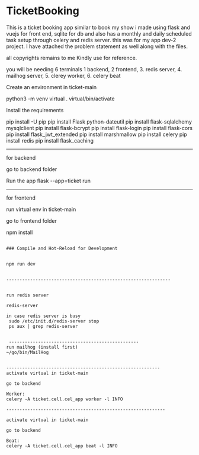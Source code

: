 # TicketBooking
This is a ticket booking app similar to book my show i made using flask and vuejs for front end, sqlite for db and also has a monthly and daily scheduled task setup through celery and redis server.
 this was for my app dev-2 project.
I have attached the problem statement as well along with the files.

all copyrights remains to me
Kindly use for reference.

you will be needing 6 terminals
1 backend, 2 frontend, 3. redis server, 4. mailhog server, 5. clerey worker, 6. celery beat

Create an environment in ticket-main

python3 -m venv virtual
. virtual/bin/activate


Install the requirements

pip install -U pip
pip install Flask python-dateutil
pip install flask-sqlalchemy mysqlclient
pip install flask-bcrypt
pip install flask-login
pip install flask-cors
pip install flask_jwt_extended
pip install marshmallow
pip install celery
pip install redis
pip install flask_caching

---------------------------------------------

for backend


go to backend folder

Run the app
flask --app=ticket run

----------------------------------------------------

for frontend

run virtual env in ticket-main

go to frontend folder

npm install
```

### Compile and Hot-Reload for Development


npm run dev


--------------------------------------------------------------


run redis server

redis-server

in case redis server is busy
 sudo /etc/init.d/redis-server stop
 ps aux | grep redis-server
 
 
 -------------------------------------------------
run mailhog (install first)
~/go/bin/MailHog


----------------------------------------------------------
activate virtual in ticket-main

go to backend

Worker:
celery -A ticket.cell.cel_app worker -l INFO

------------------------------------------------------------

activate virtual in ticket-main

go to backend

Beat:
celery -A ticket.cell.cel_app beat -l INFO

